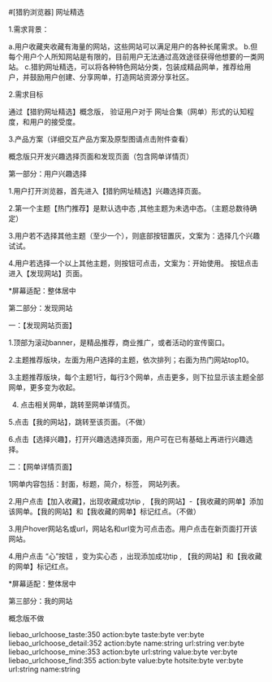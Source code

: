 #[猎豹浏览器] 网址精选

1.需求背景：

a.用户收藏夹收藏有海量的网站，这些网站可以满足用户的各种长尾需求。
b.但每个用户个人所知网站是有限的，目前用户无法通过高效途径获得他想要的一类网站。
c.猎豹网址精选，可以将各种特色网站分类，包装成精品网单，推荐给用户，并鼓励用户创建、分享网单，打造网站资源分享社区。

2.需求目标

通过【猎豹网址精选】概念版， 验证用户对于 网址合集（网单）形式的认知程度，和用户的接受度。


3.产品方案（详细交互产品方案及原型图请点击附件查看）

概念版只开发兴趣选择页面和发现页面（包含网单详情页）

第一部分：用户兴趣选择

1.用户打开浏览器，首先进入【猎豹网址精选】兴趣选择页面。 

2.第一个主题【热门推荐】是默认选中态 ,其他主题为未选中态。（主题总数待确定）

3.用户若不选择其他主题（至少一个），则底部按钮置灰，文案为：选择几个兴趣试试。

4.用户若选择一个以上其他主题，则按钮可点击，文案为：开始使用。 按钮点击进入【发现网站】页面。

*屏幕适配：整体居中

第二部分：发现网站

一：【发现网站页面】

1.顶部为滚动banner，是精品推荐，商业推广，或者活动的宣传窗口。 

2.主题推荐版块，左面为用户选择的主题，依次排列；右面为热门网站top10。

3.主题推荐版块，每个主题1行，每行3个网单，点击更多，则下拉显示该主题全部网单，更多变为收起。

4. 点击相关网单，跳转至网单详情页。

5.点击【我的网站】，跳转至该页面。（不做）

6.点击【选择兴趣】，打开兴趣选选择页面，用户可在已有基础上再进行兴趣选择。

二：【网单详情页面】

1网单内容包括：封面，标题，简介，标签， 网站列表。

2.用户点击【加入收藏】，出现收藏成功tip , 【我的网站】-【我收藏的网单】添加该网单。【我的网站】和【我收藏的网单】标记红点。（不做）

3.用户hover网站名或url，网站名和url变为可点击态。用户点击在新页面打开该网站。

4.用户点击 “心”按钮 ，变为实心态 ，出现添加成功tip , 【我的网站】和【我收藏的网单】标记红点。

*屏幕适配：整体居中

第三部分：我的网站

概念版不做

liebao_urlchoose_taste:350 action:byte taste:byte ver:byte
liebao_urlchoose_detail:352 action:byte name:string url:string ver:byte
liebao_urlchoose_mine:353 action:byte url:string value:byte ver:byte
liebao_urlchoose_find:355 action:byte value:byte hotsite:byte ver:byte url:string name:string
